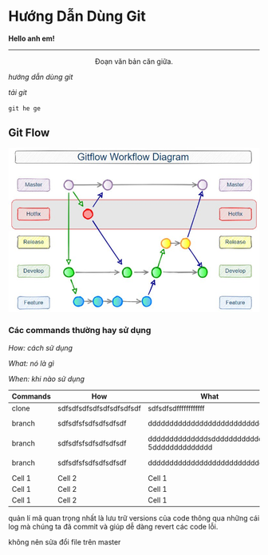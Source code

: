 # Hướng Dẫn Dùng Git
**Hello anh em!**  
<hr>  
<center>Đoạn văn bản căn giữa.</center>  

_hướng dẫn dùng git_  

*tải git*  

`git he ge`  


## Git Flow  
![alt text](./img/gitflow-hotfix-branch-diagram.jpg)  

>  

### Các commands thường hay sử dụng

_How: cách sử dụng_  

_What: nó là gì_  

_When: khi nào sử dụng_  

| Commands | How | What | When |
| --- | --- | --- | --- |
| clone | sdfsdfsdfsdfsdfsdfsdfsdf | sdfsdfsdffffffffffff | sdfsdfsdfsdfsdfs  dfsdfsdfdddddđ |
| branch | sdfsdfsfsdfsdfsdfsdf | dddddddddddddddddddddddddddd | ádasdasdasdasdasdasdasdasdasdasdasd  asdasdasdasdasdasd |
| branch | sdfsdfsfsdfsdfsdfsdf | ddddddddddddddsdddddddddddddđ  5dddddddddddddd | ádasdasdasdasdasdasdasdasdasdasdasd  asdasdasdasdasdasd |
| branch | sdfsdfsfsdfsdfsdfsdf | dddddddddddddddddddddddddddd | ádasdasdasdasdasdasdasdasdasdasdasd  asdasdasdasdasdasd |
| Cell 1 | Cell 2 | Cell 1 | Cell 2 |
| Cell 1 | Cell 2 | Cell 1 | Cell 2 |
| Cell 1 | Cell 2 | Cell 1 | Cell 2 |
  
quản lí mã
quan trọng nhất là lưu trữ versions của code thông qua những cái log mà chúng ta đã commit và giúp dễ dàng revert các code lỗi.

không nên sửa đổi file trên master